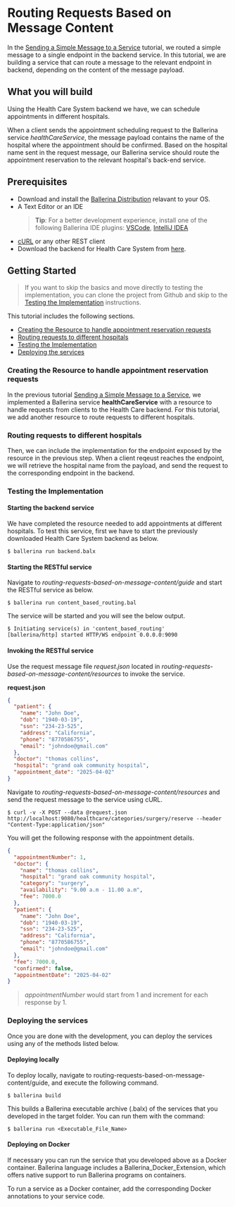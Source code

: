 # Routing Requests Based on Message Content

In the [Sending a Simple Message to a Service](../../sending-a-simple-message-to-a-service/sending-a-simple-message-to-a-service/) tutorial, we routed a simple message to a single endpoint in the backend service.
In this tutorial, we are building a service that can route a message to the relevant endpoint in backend,
depending on the content of the message payload.

## What you will build

Using the Health Care System backend we have, we can schedule appointments in different hospitals.

When a client sends the appointment scheduling request to the Ballerina service _healthCareService_, the message payload contains the name of the hospital where the appointment should be confirmed. Based on the hospital name sent in the request message, our Ballerina service should route the appointment reservation to the relevant hospital's back-end service.

## Prerequisites

- Download and install the [Ballerina Distribution](https://ballerina.io/learn/getting-started/) relavant to your OS.
- A Text Editor or an IDE
  > **Tip**: For a better development experience, install one of the following Ballerina IDE plugins: [VSCode](https://marketplace.visualstudio.com/items?itemName=ballerina.ballerina), [IntelliJ IDEA](https://plugins.jetbrains.com/plugin/9520-ballerina)
- [cURL](https://curl.haxx.se) or any other REST client
- Download the backend for Health Care System from [here](#).

## Getting Started

> If you want to skip the basics and move directly to testing the implementation, you can clone the project from Github and skip to the [Testing the Implementation](#testing-the-implementation) instructions.

This tutorial includes the following sections.

- [Creating the Resource to handle appointment reservation requests](#creating-the-resource-to-handle-appointment-reservation-requests)
- [Routing requests to different hospitals](#routing-requests-to-different-hospitals)
- [Testing the Implementation](#testing-the-implementation)
- [Deploying the services](#deploying-the-services)

### Creating the Resource to handle appointment reservation requests

In the previous tutorial [Sending a Simple Message to a Service](../../sending-a-simple-message-to-a-service/sending-a-simple-message-to-a-service/), we implemented a Ballerina service **healthCareService** with a resource to handle requests from clients to the Health Care backend. For this tutorial, we add another resource to route requests to different hospitals.

<!-- INCLUDE_CODE_SEGMENT: { file: guide/content_based_routing.bal, segment: segment_1 } -->

### Routing requests to different hospitals

Then, we can include the implementation for the endpoint exposed by the resource in the previous step. When a client reqeust reaches the endpoint, we will retrieve the hospital name from the payload, and send the request to the corresponding endpoint in the backend.

<!-- INCLUDE_CODE_SEGMENT: { file: guide/content_based_routing.bal, segment: segment_2 } -->

### Testing the Implementation

#### Starting the backend service

We have completed the resource needed to add appointments at different hospitals. To test this service, first we have to start the previously downloaded Health Care System backend as below.

```
$ ballerina run backend.balx
```

#### Starting the RESTful service

Navigate to _routing-requests-based-on-message-content/guide_ and start the RESTful service as below.

```
$ ballerina run content_based_routing.bal
```

The service will be started and you will see the below output.

```
$ Initiating service(s) in 'content_based_routing'
[ballerina/http] started HTTP/WS endpoint 0.0.0.0:9090
```

#### Invoking the RESTful service

Use the request message file _request.json_ located in _routing-requests-based-on-message-content/resources_ to invoke the service.

**request.json**

```json
{
  "patient": {
    "name": "John Doe",
    "dob": "1940-03-19",
    "ssn": "234-23-525",
    "address": "California",
    "phone": "8770586755",
    "email": "johndoe@gmail.com"
  },
  "doctor": "thomas collins",
  "hospital": "grand oak community hospital",
  "appointment_date": "2025-04-02"
}
```

Navigate to _routing-requests-based-on-message-content/resources_ and send the request message to the service using cURL.

```
$ curl -v -X POST --data @request.json http://localhost:9080/healthcare/categories/surgery/reserve --header "Content-Type:application/json"
```

You will get the following response with the appointment details.

```json
{
  "appointmentNumber": 1,
  "doctor": {
    "name": "thomas collins",
    "hospital": "grand oak community hospital",
    "category": "surgery",
    "availability": "9.00 a.m - 11.00 a.m",
    "fee": 7000.0
  },
  "patient": {
    "name": "John Doe",
    "dob": "1940-03-19",
    "ssn": "234-23-525",
    "address": "California",
    "phone": "8770586755",
    "email": "johndoe@gmail.com"
  },
  "fee": 7000.0,
  "confirmed": false,
  "appointmentDate": "2025-04-02"
}
```

> _appointmentNumber_ would start from 1 and increment for each response by 1.

### Deploying the services

Once you are done with the development, you can deploy the services using any of the methods listed below.

#### Deploying locally

To deploy locally, navigate to routing-requests-based-on-message-content/guide, and execute the following command.

```
$ ballerina build
```

This builds a Ballerina executable archive (.balx) of the services that you developed in the target folder.
You can run them with the command:

```
$ ballerina run <Executable_File_Name>
```

#### Deploying on Docker

If necessary you can run the service that you developed above as a Docker container. Ballerina language includes a Ballerina_Docker_Extension, which offers native support to run Ballerina programs on containers.

To run a service as a Docker container, add the corresponding Docker annotations to your service code.
